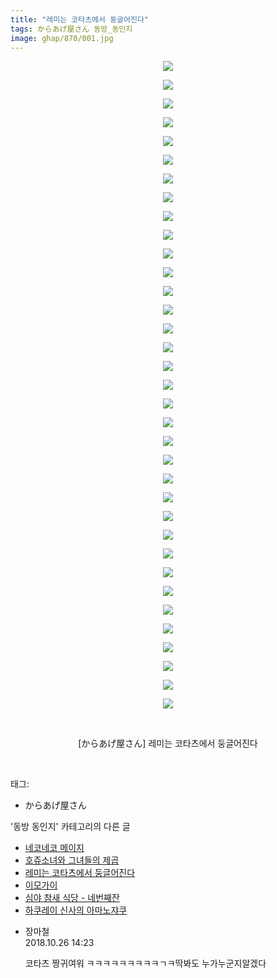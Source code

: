 ```yaml
---
title: "레미는 코타츠에서 둥글어진다"
tags: からあげ屋さん 동방_동인지
image: ghap/870/001.jpg
---
```

<div class="article">
<p style="text-align: center; clear: none; float: none;"><img src="{{ site.nasurl }}/ghap/870/001.jpg"/></p>
<p style="text-align: center; clear: none; float: none;"><img src="{{ site.nasurl }}/ghap/870/002.jpg"/></p>
<p style="text-align: center; clear: none; float: none;"><img src="{{ site.nasurl }}/ghap/870/003.jpg"/></p>
<p style="text-align: center; clear: none; float: none;"><img src="{{ site.nasurl }}/ghap/870/004.jpg"/></p>
<p style="text-align: center; clear: none; float: none;"><img src="{{ site.nasurl }}/ghap/870/005.jpg"/></p>
<p style="text-align: center; clear: none; float: none;"><img src="{{ site.nasurl }}/ghap/870/006.jpg"/></p>
<p style="text-align: center; clear: none; float: none;"><img src="{{ site.nasurl }}/ghap/870/007.jpg"/></p>
<p style="text-align: center; clear: none; float: none;"><img src="{{ site.nasurl }}/ghap/870/008.jpg"/></p>
<p style="text-align: center; clear: none; float: none;"><img src="{{ site.nasurl }}/ghap/870/009.jpg"/></p>
<p style="text-align: center; clear: none; float: none;"><img src="{{ site.nasurl }}/ghap/870/010.jpg"/></p>
<p style="text-align: center; clear: none; float: none;"><img src="{{ site.nasurl }}/ghap/870/011.jpg"/></p>
<p style="text-align: center; clear: none; float: none;"><img src="{{ site.nasurl }}/ghap/870/012.jpg"/></p>
<p style="text-align: center; clear: none; float: none;"><img src="{{ site.nasurl }}/ghap/870/013.jpg"/></p>
<p style="text-align: center; clear: none; float: none;"><img src="{{ site.nasurl }}/ghap/870/014.jpg"/></p>
<p style="text-align: center; clear: none; float: none;"><img src="{{ site.nasurl }}/ghap/870/015.jpg"/></p>
<p style="text-align: center; clear: none; float: none;"><img src="{{ site.nasurl }}/ghap/870/016.jpg"/></p>
<p style="text-align: center; clear: none; float: none;"><img src="{{ site.nasurl }}/ghap/870/017.jpg"/></p>
<p style="text-align: center; clear: none; float: none;"><img src="{{ site.nasurl }}/ghap/870/018.jpg"/></p>
<p style="text-align: center; clear: none; float: none;"><img src="{{ site.nasurl }}/ghap/870/019.jpg"/></p>
<p style="text-align: center; clear: none; float: none;"><img src="{{ site.nasurl }}/ghap/870/020.jpg"/></p>
<p style="text-align: center; clear: none; float: none;"><img src="{{ site.nasurl }}/ghap/870/021.jpg"/></p>
<p style="text-align: center; clear: none; float: none;"><img src="{{ site.nasurl }}/ghap/870/022.jpg"/></p>
<p style="text-align: center; clear: none; float: none;"><img src="{{ site.nasurl }}/ghap/870/023.jpg"/></p>
<p style="text-align: center; clear: none; float: none;"><img src="{{ site.nasurl }}/ghap/870/024.jpg"/></p>
<p style="text-align: center; clear: none; float: none;"><img src="{{ site.nasurl }}/ghap/870/025.jpg"/></p>
<p style="text-align: center; clear: none; float: none;"><img src="{{ site.nasurl }}/ghap/870/026.jpg"/></p>
<p style="text-align: center; clear: none; float: none;"><img src="{{ site.nasurl }}/ghap/870/027.jpg"/></p>
<p style="text-align: center; clear: none; float: none;"><img src="{{ site.nasurl }}/ghap/870/028.jpg"/></p>
<p style="text-align: center; clear: none; float: none;"><img src="{{ site.nasurl }}/ghap/870/029.jpg"/></p>
<p style="text-align: center; clear: none; float: none;"><img src="{{ site.nasurl }}/ghap/870/030.jpg"/></p>
<p style="text-align: center; clear: none; float: none;"><img src="{{ site.nasurl }}/ghap/870/031.jpg"/></p>
<p style="text-align: center; clear: none; float: none;"><img src="{{ site.nasurl }}/ghap/870/032.jpg"/></p>
<p style="text-align: center; clear: none; float: none;"><img src="{{ site.nasurl }}/ghap/870/033.jpg"/></p>
<p style="text-align: center; clear: none; float: none;"><img src="{{ site.nasurl }}/ghap/870/034.jpg"/></p>
<p style="text-align: center; clear: none; float: none;"><img src="{{ site.nasurl }}/ghap/870/035.jpg"/></p>
<p style="text-align: center; clear: none; float: none;"><br/></p>
<p style="text-align: center; clear: none; float: none;">[からあげ屋さん] 레미는 코타츠에서 둥글어진다</p>
<p><br/></p>
</div><div class="tagTrail">
<p>태그: </p>
<ul>
<li>からあげ屋さん</li>
</ul>
</div><div class="another">
<p>'동방 동인지' 카테고리의 다른 글</p>
<ul>
<li><a href="/2016-07-15-ghap_873">네코네코 메이지</a></li>
<li><a href="/2016-07-15-ghap_872">호쥬소녀와 그녀들의 제곱</a></li>
<li><a href="/2016-07-15-ghap_870">레미는 코타츠에서 둥글어진다</a></li>
<li><a href="/2016-07-15-ghap_869">이모가이</a></li>
<li><a href="/2016-07-15-ghap_868">심야 참새 식당 - 네번째잔</a></li>
<li><a href="/2016-07-15-ghap_867">하쿠레이 신사의 아마노쟈쿠</a></li>
</ul>
</div><div class="cb_module cb_fluid">
<div class="cb_wrt cb_profile">
<div class="comment">
<ul>
<li class="cb_thumb_off" id="comment15363012">
<div class="cb_comment_area">
<div class="cb_info_area">
<div class="cb_section">
<span class="cb_nick_name">장마철</span>
</div>
<div class="cb_section">
<span class="cb_date">2018.10.26 14:23 </span>
</div>
</div>
<div class="cb_dsc_comment">
<p class="cb_dsc">
											코타츠 짱귀여워 ㅋㅋㅋㅋㅋㅋㅋㅋㅋㄱㅋ딱봐도 누가누군지알겠다
										</p>
</div>
</div></li>
</ul>
</div>
</div><!-- commentList close -->
</div>